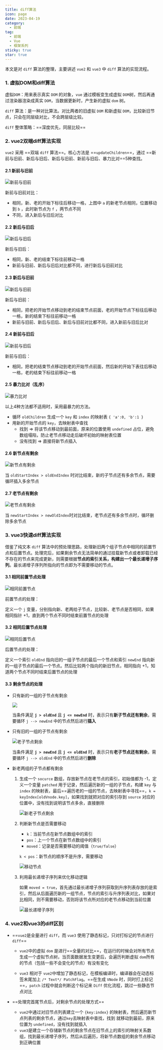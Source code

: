 ```yaml
---
title: diff算法
icon: page
date: 2023-04-19
category:
  - 前端
tag:
  - 前端
  - Vue
  - 框架系列
sticky: true
star: true
---
```


本文是对 `diff` 算法的整理，主要讲述 `vue2` 和 `vue3` 中 `diff` 算法的实现流程。

<!-- more -->

### 1. 虚拟DOM和diff算法

虚拟`DOM`：用来表示真实 `DOM` 的对象，`vue` 通过模板变生成虚拟 `DOM`树，然后再通过渲染器渲染成真实 `DOM`，当数据更新时，产生新的虚拟 `dom` 树。

`diff` 算法：是一种对比算法。对比两者的旧虚拟 `DOM` 和新虚拟 `DOM`，比较新旧节点，只会在同层级对比，不会跨层级比较。

`diff` 整体策略：==深度优先，同层比较==

### 2. vue2双端diff算法实现

`vue2` 采用 ==双端 `diff` 算法==。核心方法是 ==`updateChildren`==，通过 ==新前与旧前、新后与旧后、新后与旧前、新前与旧后、暴力比对==5种查找。

#### 2.1 新前与旧前

![新前与旧前](../../../img/diff算法/新前与旧前.jpg)

新前与旧前对比：

- 相同，新、老的开始下标往后移动一格，上图中 `a` 的新老节点相同，位置移动到 `b` ，此时新节点为 `f` ，两节点不同
- 不同，进入新后与旧后对比

#### 2.2 新后与旧后

![新后与旧后](../../../img/diff算法/新后与旧后.jpg)

新后与旧后：

- 相同，新、老的结束下标往前移动一格
- 新前与旧前、新后与旧后对比都不同，进行新后与旧前对比

#### 2.3 新后与旧前

![新后与旧前](../../../img/diff算法/新后与旧前.jpg)

新后与旧前：

- 相同，把老的开始节点移动到老的结束节点前面，老的开始节点下标往后移动一格，新的结束下标往前移动一格
- 新前与旧前、新后与旧后、新后与旧前对比都不同，进入新前与旧后比对

#### 2.4 新前与旧后

![新前与旧后](../../../img/diff算法/新前与旧后.jpg)

新前与旧后：

- 相同，把老的结束节点移动到老的开始节点前面，然后新的开始下表往后移动一格，老的结束下标往前移动一格

#### 2.5 暴力比对（乱序）

![暴力比对](../../../img/diff算法/暴力比对.jpg)

以上4种方法都不适用时，采用最暴力的方法。

- 循环 `oldChildren` 生成一个 `key` 和 `index` 的映射表 `{ 'a':0, 'b':1 }`
- 用新的开始节点的 `key`，去映射表中查找
  - 找到 => 将该节点移动到最前面，原来的位置使用 `undefined` 占位，避免数组塌陷，防止老节点移动走后破坏初始的映射表位置
  - 没有找到 => 直接将新节点插入

#### 2.6 新节点有剩余

![新节点有剩余](../../../img/diff算法/新节点有剩余.jpg)

当 `oldStartIndex > oldEndIndex` 时对比结束，新的子节点还有多余节点，需要循环插入多余节点

#### 2.7 老节点有剩余

![老节点有剩余](../../../img/diff算法/老节点有剩余.jpg)

当 `newStartIndex > newOldIndex`时对比结束，老节点还有多余节点时，循环删除多余节点



### 3. vue3快速diff算法实现

借鉴了纯文本 `diff` 算法中的预处理思路，处理新旧两个组子节点中相同的前置节点和后置节点。处理完后，如果剩余节点无法简单的通过挂载新节点或者卸载已经不存在的节点来完成更新，则需要根据**节点的索引关系，构建出一个最长递增子序列**。最长递增子序列所指向的节点即为不需要移动的节点。

#### 3.1 相同前置节点处理

![相同前置节点](../../../img/diff算法/相同前置节点.jpg)

前置节点的处理：

定义一个 `j` 变量，分别指向新、老两给子节点，比较新、老节点是否相同，如果相同指针 +1，直到两个节点不同时结束前置节点的处理

#### 3.2 相同后置节点处理

![相同后置节点](../../../img/diff算法/相同后置节点.jpg)

后置节点的处理：

定义一个索引 `oldEnd` 指向旧的一组子节点的最后一个节点和索引 `newEnd` 指向新的一组子节点的最后一个节点。然后比较两个指向的新旧节点，相同指向 +1，知道两个节点不同时结束后置节点的处理

#### 3.3 剩余节点的处理

- 只有新的一组的子节点有剩余

  ![](../../../img/diff算法/新子节点剩余.jpg)

  当条件满足 **`j > oldEnd`** 且 **`j <= newEnd`** 时，表示只有**新子节点还有剩余**，需要循环 `j --> newEnd` 中的节点然后进行**插入**

- 只有旧的一组的子节点有剩余

  ![老子节点剩余](../../../img/diff算法/老子节点剩余.jpg)

  当条件满足 **`j > newEnd`** 且 **`j <= oldEnd`** 时，表示只有**老子节点还有剩余**，需要循环 `j --> oldEnd` 中的节点然后进行**删除**

- 新老两组的子节点都有剩余

  1. 生成一个 `socurce` 数组，存放新节点在老节点的索引，初始值都为 -1，定义一个变量 `patched` 用于记录，然后遍历新的一组的子节点，构建 `key` 与 `index` 的映射表，最后==遍历老的一组的节点，去映射表中寻找==，`k = keyIndex[oldVnode.key]`，如果找到就把对应的索引存到 `source` 对应的位置中，没有找到说明该节点多余，直接删除

     ![新老子节点剩余](../../../img/diff算法/新老子节点剩余.jpg)

  2. 判断新节点是否需要移动

     - `k`：当前节点在新节点数组中的索引
     - `pos`：上一个节点在新节点数组中的索引
     - `moved`：记录是否需要移动的阈值（`true/false`）

     `k < pos`：新节点的顺序不是升序，需要移动

     ![移动节点](../../../img/diff算法/移动节点.jpg)

  3. 利用最长递增子序列来优化移动逻辑

     如果 `moved = true`，首先通过最长递增子序列获取到升序列表存放的是索引，然后从后面遍历新的一组节点，节点的索引与升序列表对比，如果对比相同，则不需要移动，否则将该节点所对应的老节点移动到当前位置

     ![最长递增子序列](../../../img/diff算法/最长递增子序列.jpg)

### 4. vue2和vue3的diff区别

- ==`vue2`是全量进行 `diff`，而 `vue3` 使用了静态标记，只对打标记的节点进行 `diff`==

  - `vue2`中的虚拟 `dom` 是进行==全量的对比==，在运行的时候会对所有节点生成一个虚拟节点树，当页面数据发生变更后，会遍历判断虚拟 `dom`所有的节点（包括一些不会变化的节点）有没有变化

  - `vue3` 相对于 `vue2`中增加了静态标记，在模板编译时，编译器会在动态标签末尾加上 `/* Text*/ PatchFlag`。==在生成 `VNode` 时，同时打上标记==，`patch` 过程中就会判断这个标记来 `Diff` 优化流程，跳过一些静态节点对比

- ==处理完首尾节点后，对剩余节点的处理方式==

  - `vue2`中通过对旧节点列表建立一个 `{key:index}` 的映射表，然后遍历新节点列表的剩余节点，通过`key`去映射表中查找，找到 就移动到最前，原来位置为 `undefined`，没有找到就插入
  - `vue3`是建立一个存储新节点的剩余节点在旧节点上的索引的映射关系数组，找到最长递增子序列，然后从后遍历，将新节点数组的剩余节点移动到正确位置
